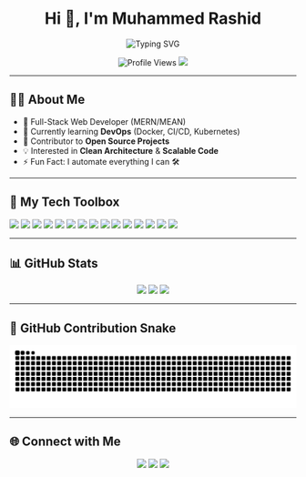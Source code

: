 <div align="center">
  <h1>Hi 👋, I'm Muhammed Rashid</h1>
   <img src="https://readme-typing-svg.herokuapp.com?font=Fira+Code&size=22&pause=1000&color=F7F7F7&center=true&vCenter=true&width=440&lines=Full-stack+MERN+%26+MEAN+Developer;Open+Source+Contributor;Tech+Enthusiast" alt="Typing SVG" />
</div>

<p align="center">
  <img src="https://komarev.com/ghpvc/?username=devmdrd&label=Profile+Views&color=0e75b6&style=flat-square" alt="Profile Views" />
  <a href="https://github.com/devmdrd?tab=followers">
    <img src="https://img.shields.io/github/followers/devmdrd?label=Followers&style=social" />
  </a>
</p>

---

## 👨‍💻 About Me

- 💼 Full-Stack Web Developer (MERN/MEAN)
- 🌱 Currently learning **DevOps** (Docker, CI/CD, Kubernetes)
- 🧩 Contributor to **Open Source Projects**
- 💡 Interested in **Clean Architecture** & **Scalable Code**
- ⚡ Fun Fact: I automate everything I can 🛠️

---

## 🧰 My Tech Toolbox

<p align="left">
  <img src="https://img.shields.io/badge/-JavaScript-F7DF1E?style=for-the-badge&logo=javascript&logoColor=black" />
  <img src="https://img.shields.io/badge/-TypeScript-3178C6?style=for-the-badge&logo=typescript&logoColor=white" />
  <img src="https://img.shields.io/badge/-HTML5-E34F26?style=for-the-badge&logo=html5&logoColor=white" />
  <img src="https://img.shields.io/badge/-CSS3-1572B6?style=for-the-badge&logo=css3" />
  <img src="https://img.shields.io/badge/-React-61DAFB?style=for-the-badge&logo=react&logoColor=black" />
  <img src="https://img.shields.io/badge/-Angular-DD0031?style=for-the-badge&logo=angular&logoColor=white" />
  <img src="https://img.shields.io/badge/-TailwindCSS-38B2AC?style=for-the-badge&logo=tailwind-css" />
  <img src="https://img.shields.io/badge/-Node.js-339933?style=for-the-badge&logo=node.js&logoColor=white" />
  <img src="https://img.shields.io/badge/-Express-000000?style=for-the-badge&logo=express&logoColor=white" />
  <img src="https://img.shields.io/badge/-MongoDB-47A248?style=for-the-badge&logo=mongodb&logoColor=white" />
  <img src="https://img.shields.io/badge/-Firebase-FFCA28?style=for-the-badge&logo=firebase" />
  <img src="https://img.shields.io/badge/-Git-F05032?style=for-the-badge&logo=git" />
  <img src="https://img.shields.io/badge/-GitHub-181717?style=for-the-badge&logo=github" />
  <img src="https://img.shields.io/badge/-Postman-FF6C37?style=for-the-badge&logo=postman" />
  <img src="https://img.shields.io/badge/-VSCode-007ACC?style=for-the-badge&logo=visual-studio-code" />
</p>

---

## 📊 GitHub Stats

<p align="center">
  <img src="https://github-readme-streak-stats.herokuapp.com?user=devmdrd&theme=radical&hide_border=true" width="330"/>
  <img src="https://github-readme-stats.vercel.app/api?username=devmdrd&show_icons=true&theme=radical&hide_border=true" width="330"/>
  <img src="https://github-readme-stats.vercel.app/api/top-langs/?username=devmdrd&layout=compact&theme=radical&hide_border=true" width="330"/>
</p>

---

## 🐍 GitHub Contribution Snake

<p align="center">
  <img src="https://raw.githubusercontent.com/devmdrd/devmdrd/output/github-contribution-grid-snake.svg" alt="Snake animation" />
</p>

---

## 🌐 Connect with Me

<p align="center">
  <a href="mailto:mdrd.muhammedrashid@gmail.com" style="text-decoration:none;">
    <img src="https://img.shields.io/badge/-Gmail-D14836?style=for-the-badge&logo=gmail&logoColor=white" />
  </a>
  <a href="https://linkedin.com/in/devmdrd" target="_blank" style="text-decoration:none;">
    <img src="https://img.shields.io/badge/-LinkedIn-0A66C2?style=for-the-badge&logo=linkedin&logoColor=white" />
  </a>
  <a href="https://devmdrd.github.io" target="_blank" style="text-decoration:none;">
    <img src="https://img.shields.io/badge/-Portfolio-black?style=for-the-badge&logo=firefox&logoColor=white" />
  </a>
</p>

